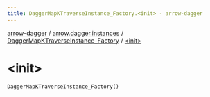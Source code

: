 ```yaml
---
title: DaggerMapKTraverseInstance_Factory.<init> - arrow-dagger
---
```


[arrow-dagger](../../index.html) / [arrow.dagger.instances](../index.html) / [DaggerMapKTraverseInstance_Factory](index.html) / [&lt;init&gt;](./-init-.html)

# &lt;init&gt;

`DaggerMapKTraverseInstance_Factory()`